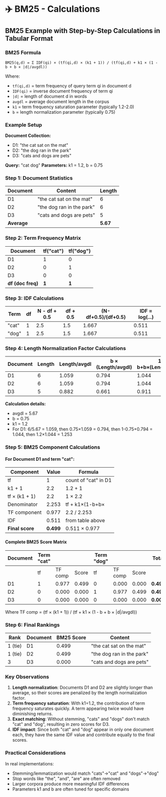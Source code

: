 # ✈️ BM25 - Calculations

## BM25 Example with Step-by-Step Calculations in Tabular Format

### BM25 Formula

```
BM25(q,d) = Σ IDF(qi) × (tf(qi,d) × (k1 + 1)) / (tf(qi,d) + k1 × (1 - b + b × |d|/avgdl))
```

Where:

* `tf(qi,d)` = term frequency of query term qi in document d
* `IDF(qi)` = inverse document frequency of term qi
* `|d|` = length of document d in words
* `avgdl` = average document length in the corpus
* `k1` = term frequency saturation parameter (typically 1.2-2.0)
* `b` = length normalization parameter (typically 0.75)

### Example Setup

**Document Collection:**

* D1: "the cat sat on the mat"
* D2: "the dog ran in the park"
* D3: "cats and dogs are pets"

**Query:** "cat dog" **Parameters:** k1 = 1.2, b = 0.75

### Step 1: Document Statistics

| Document    | Content                   | Length   |
| ----------- | ------------------------- | -------- |
| D1          | "the cat sat on the mat"  | 6        |
| D2          | "the dog ran in the park" | 6        |
| D3          | "cats and dogs are pets"  | 5        |
| **Average** |                           | **5.67** |

### Step 2: Term Frequency Matrix

| Document          | tf("cat") | tf("dog") |
| ----------------- | --------- | --------- |
| D1                | 1         | 0         |
| D2                | 0         | 1         |
| D3                | 0         | 0         |
| **df (doc freq)** | **1**     | **1**     |

### Step 3: IDF Calculations

| Term  | df | N - df + 0.5 | df + 0.5 | (N-df+0.5)/(df+0.5) | IDF = log(...) |
| ----- | -- | ------------ | -------- | ------------------- | -------------- |
| "cat" | 1  | 2.5          | 1.5      | 1.667               | 0.511          |
| "dog" | 1  | 2.5          | 1.5      | 1.667               | 0.511          |

### Step 4: Length Normalization Factor Calculations

| Document | Length | Length/avgdl | b × (Length/avgdl) | 1-b+b×(Length/avgdl) | k1×(1-b+b×(Length/avgdl)) |
| -------- | ------ | ------------ | ------------------ | -------------------- | ------------------------- |
| D1       | 6      | 1.059        | 0.794              | 1.044                | 1.253                     |
| D2       | 6      | 1.059        | 0.794              | 1.044                | 1.253                     |
| D3       | 5      | 0.882        | 0.661              | 0.911                | 1.093                     |

**Calculation details:**

* avgdl = 5.67
* b = 0.75
* k1 = 1.2
* For D1: 6/5.67 = 1.059, then 0.75×1.059 = 0.794, then 1-0.75+0.794 = 1.044, then 1.2×1.044 = 1.253

### Step 5: BM25 Component Calculations

#### For Document D1 and term "cat":

| Component       | Value     | Formula              |
| --------------- | --------- | -------------------- |
| tf              | 1         | count of "cat" in D1 |
| k1 + 1          | 2.2       | 1.2 + 1              |
| tf × (k1 + 1)   | 2.2       | 1 × 2.2              |
| Denominator     | 2.253     | tf + k1×(1-b+b×      |
| TF component    | 0.977     | 2.2 / 2.253          |
| IDF             | 0.511     | from table above     |
| **Final score** | **0.499** | 0.511 × 0.977        |

#### Complete BM25 Score Matrix

| Document | Term "cat" |         |       | Term "dog" |         |       | **Total** |
| -------- | ---------- | ------- | ----- | ---------- | ------- | ----- | --------- |
|          | tf         | TF comp | Score | tf         | TF comp | Score |           |
| D1       | 1          | 0.977   | 0.499 | 0          | 0.000   | 0.000 | **0.499** |
| D2       | 0          | 0.000   | 0.000 | 1          | 0.977   | 0.499 | **0.499** |
| D3       | 0          | 0.000   | 0.000 | 0          | 0.000   | 0.000 | **0.000** |

Where TF comp = (tf × (k1 + 1)) / (tf + k1 × (1 - b + b × |d|/avgdl))

### Step 6: Final Rankings

| Rank    | Document | BM25 Score | Content                   |
| ------- | -------- | ---------- | ------------------------- |
| 1 (tie) | D1       | 0.499      | "the cat sat on the mat"  |
| 1 (tie) | D2       | 0.499      | "the dog ran in the park" |
| 3       | D3       | 0.000      | "cats and dogs are pets"  |

### Key Observations

1. **Length normalization**: Documents D1 and D2 are slightly longer than average, so their scores are penalized by the length normalization factor.
2. **Term frequency saturation**: With k1=1.2, the contribution of term frequency saturates quickly. A term appearing twice would have diminishing returns.
3. **Exact matching**: Without stemming, "cats" and "dogs" don't match "cat" and "dog", resulting in zero scores for D3.
4. **IDF impact**: Since both "cat" and "dog" appear in only one document each, they have the same IDF value and contribute equally to the final scores.

### Practical Considerations

In real implementations:

* Stemming/lemmatization would match "cats"→"cat" and "dogs"→"dog"
* Stop words like "the", "and", "are" are often removed
* Larger corpora produce more meaningful IDF differences
* Parameters k1 and b are often tuned for specific domains
